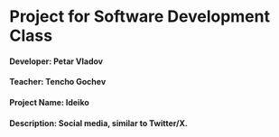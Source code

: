 # Project for Software Development Class

#### Developer: Petar Vladov

#### Teacher: Tencho Gochev

#### Project Name: Ideiko

#### Description: Social media, similar to Twitter/X.
